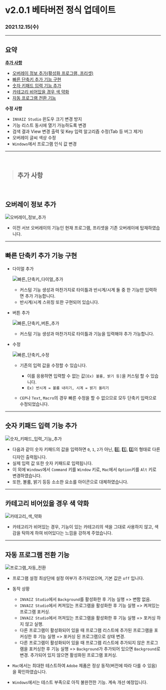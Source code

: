 # v2.0.1 베타버전 정식 업데이트

### 2021.12.15(수)

---

## 요약

**[추가 사항](#추가-사항)**

- [오버레이 정보 추가(활성화 프로그램, 프리셋)](#오버레이-정보-추가)
- [빠른 단축키 추가 기능 구현](#빠른-단축키-추가-기능-구현)
- [숫자 키패드 입력 기능 추가](#숫자-키패드-입력-기능-추가)
- [카테고리 비어있을 경우 색 약화](#카테고리-비어있을-경우-색-약화)
- [자동 프로그램 전환 기능](#자동-프로그램-전환-기능)

**수정 사항**

- `INVAIZ Studio` 윈도우 크기 변경 방지
- 기능 리스트 동시에 열기 가능하도록 변경
- 검색 결과 View 변경 출력 및 Key 입력 알고리즘 수정(Tab 등 버그 제거)
- 오버레이 글씨 색상 수정
- `Windows`에서 프로그램 인식 값 변경

---

<br />

> ## 추가 사항

<br />

## 오버레이 정보 추가

![오버레이_정보_추가](../assets/v2.0.1/add_overlay_info.png)

- 이전 서브 오버레이의 기능인 현재 프로그램, 프리셋을 기존 오버레이에 탑재하였습니다.

---

## 빠른 단축키 추가 기능 구현

- 다이얼 추가

  ![빠른_단축키_다이얼_추가](../assets/v2.0.1/fast_function_dial.gif)

  - 커스텀 기능 생성과 마찬가지로 타이틀과 반시계/시계 둘 중 한 기능만 입력하면 추가 가능합니다.
  - 반시계/시계 스위칭 또한 구현되어 있습니다.

- 버튼 추가

  ![빠른_단축키_버튼_추가](../assets/v2.0.1/fast_function_button.gif)

  - 커스텀 기능 생성과 마찬가지로 타이틀과 기능을 입력해야 추가 가능합니다.

- 수정

  ![빠른_단축키_수정](../assets/v2.0.1/fast_function_update.gif)

  - 기존의 입력 값을 수정할 수 있습니다.

    - 이를 응용하면 입력할 수 없는 값`[Ex) 볼륨, 밝기 등]`을 커스텀 할 수 있습니다.
    - `Ex) 반시계 = 볼륨 내리기, 시계 = 밝기 올리기`

  - `CEP`나 `Text`, `Macro`의 경우 빠른 수정을 할 수 없으므로 모두 단축키 입력으로 수정되었습니다.

---

## 숫자 키패드 입력 기능 추가

![숫자_키패드_입력_기능_추가](../assets/v2.0.1/add_number_keypad.gif)

- 다음과 같이 숫자 키패드의 값을 입력하면 `0`, `1`, `2`가 아닌, 0️⃣, 1️⃣, 2️⃣의 형태로 다른 디자인 출력됩니다.
- 실제 입력 값 또한 숫자 키패드로 입력됩니다.
- 이 외에 `Windows`에서 `Command` 키를 `Window` 키로, `Mac`에서 `Option`키를 `Alt` 키로 변경하였습니다.
- 또한, 볼륨, 밝기 등등 소소한 요소를 아이콘으로 대체하였습니다.

---

## 카테고리 비어있을 경우 색 약화

![카테고리_색_약화](../assets/v2.0.1/category_color.png)

- 카테고리가 비어있는 경우, 기능이 있는 카테고리의 색을 그대로 사용하지 않고, 색감을 탁하게 하여 비어있다는 느낌을 강하게 주었습니다.

---

## 자동 프로그램 전환 기능

![프로그램_자동_전환](../assets/v2.0.1/auto_switching.png)

- 프로그램 설정 최상단에 설정 여부가 추가되었으며, 기본 값은 `off` 입니다.
- 동작 상황

  - `INVAIZ Studio`에서 `Background`를 활성화한 후 기능 실행 => 변함 없음.
  - `INVAIZ Studio`에서 켜져있는 프로그램을 활성화한 후 기능 실행 => 켜져있는 프로그램 포커싱.
  - `INVAIZ Studio`에서 꺼져있는 프로그램을 활성화한 후 기능 실행 => 포커싱 하지 않고 실행.
  - 다른 프로그램이 활성화되어 있을 때 프로그램 리스트에 추가된 프로그램을 포커싱한 후 기능 실행 => 포커싱 된 프로그램으로 상태 변경.
  - 다른 프로그램이 활성화되어 있을 때 프로그램 리스트에 추가되지 않은 프로그램을 포커싱한 후 기능 실행 => `Background`가 추가되어 있으면 `Background`로 변경. 추가되어 있지 않으면 활성화된 프로그램 포커싱.

- `Mac`에서는 최대한 테스트하여 `Adobe` 제품은 정상 동작(버전에 따라 다를 수 있음)을 확인하였습니다.
- `Windows`에서는 테스트 부족으로 아직 불완전한 기능. 계속 개선 예정입니다.
